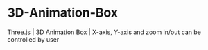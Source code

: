 # 3D-Animation-Box
Three.js | 3D Animation Box | X-axis, Y-axis and zoom in/out can be controlled by user 

